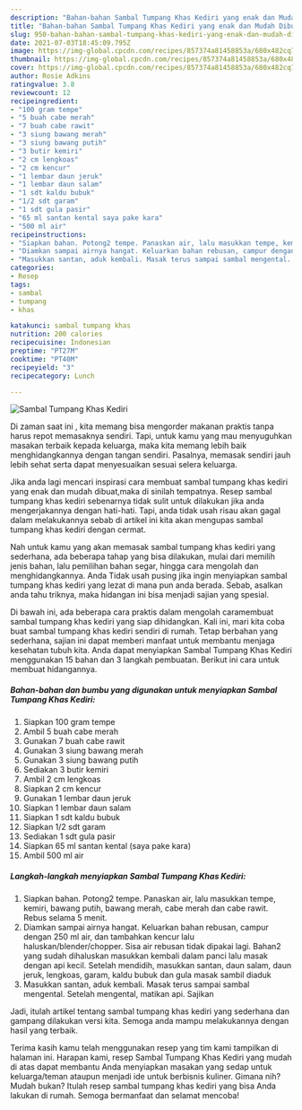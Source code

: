 ```yaml
---
description: "Bahan-bahan Sambal Tumpang Khas Kediri yang enak dan Mudah Dibuat"
title: "Bahan-bahan Sambal Tumpang Khas Kediri yang enak dan Mudah Dibuat"
slug: 950-bahan-bahan-sambal-tumpang-khas-kediri-yang-enak-dan-mudah-dibuat
date: 2021-07-03T18:45:09.795Z
image: https://img-global.cpcdn.com/recipes/857374a81458853a/680x482cq70/sambal-tumpang-khas-kediri-foto-resep-utama.jpg
thumbnail: https://img-global.cpcdn.com/recipes/857374a81458853a/680x482cq70/sambal-tumpang-khas-kediri-foto-resep-utama.jpg
cover: https://img-global.cpcdn.com/recipes/857374a81458853a/680x482cq70/sambal-tumpang-khas-kediri-foto-resep-utama.jpg
author: Rosie Adkins
ratingvalue: 3.8
reviewcount: 12
recipeingredient:
- "100 gram tempe"
- "5 buah cabe merah"
- "7 buah cabe rawit"
- "3 siung bawang merah"
- "3 siung bawang putih"
- "3 butir kemiri"
- "2 cm lengkoas"
- "2 cm kencur"
- "1 lembar daun jeruk"
- "1 lembar daun salam"
- "1 sdt kaldu bubuk"
- "1/2 sdt garam"
- "1 sdt gula pasir"
- "65 ml santan kental saya pake kara"
- "500 ml air"
recipeinstructions:
- "Siapkan bahan. Potong2 tempe. Panaskan air, lalu masukkan tempe, kemiri, bawang putih, bawang merah, cabe merah dan cabe rawit. Rebus selama 5 menit."
- "Diamkan sampai airnya hangat. Keluarkan bahan rebusan, campur dengan 250 ml air, dan tambahkan kencur lalu haluskan/blender/chopper. Sisa air rebusan tidak dipakai lagi. Bahan2 yang sudah dihaluskan masukkan kembali dalam panci lalu masak dengan api kecil. Setelah mendidih, masukkan santan, daun salam, daun jeruk, lengkoas, garam, kaldu bubuk dan gula masak sambil diaduk"
- "Masukkan santan, aduk kembali. Masak terus sampai sambal mengental. Setelah mengental, matikan api. Sajikan"
categories:
- Resep
tags:
- sambal
- tumpang
- khas

katakunci: sambal tumpang khas 
nutrition: 200 calories
recipecuisine: Indonesian
preptime: "PT27M"
cooktime: "PT40M"
recipeyield: "3"
recipecategory: Lunch

---
```



![Sambal Tumpang Khas Kediri](https://img-global.cpcdn.com/recipes/857374a81458853a/680x482cq70/sambal-tumpang-khas-kediri-foto-resep-utama.jpg)

Di zaman  saat ini , kita memang bisa mengorder makanan praktis tanpa harus repot memasaknya sendiri. Tapi, untuk kamu yang mau menyuguhkan masakan terbaik kepada keluarga, maka kita memang lebih baik menghidangkannya dengan tangan sendiri. Pasalnya, memasak sendiri jauh lebih sehat serta dapat menyesuaikan sesuai selera keluarga.

Jika anda lagi mencari inspirasi cara membuat sambal tumpang khas kediri yang enak dan mudah dibuat,maka di sinilah tempatnya. Resep sambal tumpang khas kediri  sebenarnya tidak sulit untuk dilakukan jika anda mengerjakannya dengan hati-hati. Tapi, anda tidak usah risau akan gagal dalam melakukannya 
sebab di artikel ini kita akan mengupas sambal tumpang khas kediri dengan cermat.  



Nah untuk kamu yang akan memasak sambal tumpang khas kediri yang sederhana, ada beberapa tahap yang bisa dilakukan, mulai dari memilih jenis bahan, lalu pemilihan bahan segar, hingga cara mengolah dan menghidangkannya. Anda Tidak usah pusing jika ingin menyiapkan sambal tumpang khas kediri yang lezat di mana pun anda berada. Sebab, asalkan anda  tahu triknya, maka hidangan ini bisa menjadi sajian yang spesial.

Di bawah ini, ada beberapa cara praktis  dalam mengolah caramembuat sambal tumpang khas kediri yang siap dihidangkan. Kali ini, mari kita coba buat sambal tumpang khas kediri sendiri di rumah. Tetap berbahan yang sederhana, sajian ini dapat memberi manfaat untuk membantu menjaga kesehatan tubuh kita. Anda dapat menyiapkan Sambal Tumpang Khas Kediri menggunakan 15 bahan dan 3 langkah pembuatan. Berikut ini cara untuk membuat hidangannya.

<!--inarticleads1-->

##### Bahan-bahan dan bumbu yang digunakan untuk menyiapkan Sambal Tumpang Khas Kediri:

1. Siapkan 100 gram tempe
1. Ambil 5 buah cabe merah
1. Gunakan 7 buah cabe rawit
1. Gunakan 3 siung bawang merah
1. Gunakan 3 siung bawang putih
1. Sediakan 3 butir kemiri
1. Ambil 2 cm lengkoas
1. Siapkan 2 cm kencur
1. Gunakan 1 lembar daun jeruk
1. Siapkan 1 lembar daun salam
1. Siapkan 1 sdt kaldu bubuk
1. Siapkan 1/2 sdt garam
1. Sediakan 1 sdt gula pasir
1. Siapkan 65 ml santan kental (saya pake kara)
1. Ambil 500 ml air




<!--inarticleads2-->

##### Langkah-langkah menyiapkan Sambal Tumpang Khas Kediri:

1. Siapkan bahan. Potong2 tempe. Panaskan air, lalu masukkan tempe, kemiri, bawang putih, bawang merah, cabe merah dan cabe rawit. Rebus selama 5 menit.
1. Diamkan sampai airnya hangat. Keluarkan bahan rebusan, campur dengan 250 ml air, dan tambahkan kencur lalu haluskan/blender/chopper. Sisa air rebusan tidak dipakai lagi. Bahan2 yang sudah dihaluskan masukkan kembali dalam panci lalu masak dengan api kecil. Setelah mendidih, masukkan santan, daun salam, daun jeruk, lengkoas, garam, kaldu bubuk dan gula masak sambil diaduk
1. Masukkan santan, aduk kembali. Masak terus sampai sambal mengental. Setelah mengental, matikan api. Sajikan




Jadi, itulah artikel tentang  sambal tumpang khas kediri  yang sederhana dan gampang dilakukan versi kita. Semoga anda mampu melakukannya dengan hasil yang terbaik. 

Terima kasih kamu telah menggunakan resep yang tim kami tampilkan di halaman ini. Harapan kami, resep  Sambal Tumpang Khas Kediri yang mudah di atas dapat membantu Anda menyiapkan masakan yang sedap untuk keluarga/teman ataupun menjadi ide untuk berbisnis kuliner. Gimana nih? Mudah bukan? Itulah resep sambal tumpang khas kediri yang bisa Anda lakukan di rumah. Semoga bermanfaat dan selamat mencoba!

